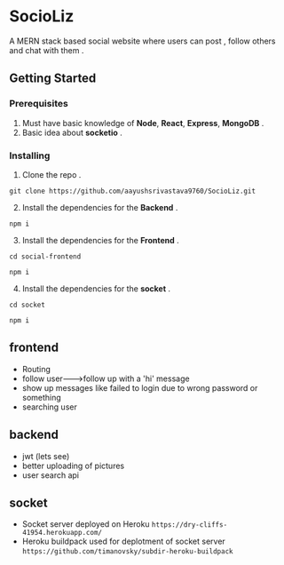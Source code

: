 # SocioLiz
A MERN stack based social website where users can post , follow others and chat with them .

## Getting Started

### Prerequisites

1. Must have basic knowledge of **Node**, **React**, **Express**, **MongoDB** .
2. Basic idea about **socketio** .

### Installing

1. Clone the repo .

```
git clone https://github.com/aayushsrivastava9760/SocioLiz.git
```

2. Install the dependencies for the **Backend** .

```
npm i
```

3. Install the dependencies for the **Frontend** .

```
cd social-frontend
```
```
npm i
```

4. Install the dependencies for the **socket** .

```
cd socket
```
```
npm i
```


## frontend

- Routing
- follow user--->follow up with a 'hi' message
- show up messages like failed to login due to wrong password or something
- searching user

## backend

- jwt (lets see)
- better uploading of pictures
- user search api

## socket

- Socket server deployed on Heroku `https://dry-cliffs-41954.herokuapp.com/`
- Heroku buildpack used for deplotment of socket server `https://github.com/timanovsky/subdir-heroku-buildpack`
